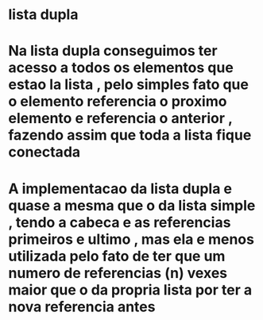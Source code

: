 # lista dupla

# Na lista dupla conseguimos ter acesso a todos os elementos que estao la lista , pelo simples fato que o elemento referencia o proximo elemento e referencia o anterior , fazendo assim que toda a lista fique conectada

# A implementacao da lista dupla e quase a mesma que o da lista simple , tendo a cabeca e as referencias primeiros e ultimo , mas ela e menos utilizada pelo fato de ter que um numero de referencias (n) vexes maior que o da propria lista por ter a nova referencia antes
